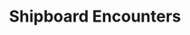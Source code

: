 ---
title: Shipboard Encounters
subtitle: 
image: shipboard_encounters_cover_silver.jpg
alt_image: 
alt: Hidden 
product_link: https://www.dmsguild.com/product/364986/Shipboard-Encounters?affiliate_id=1739130
selling_site: DMsGuild
type: dnd
featured: false
progress:
  percent: 100
  status: finished
stats:
  system: dnd5e
  type: Supplement
  level:
  duration:
---